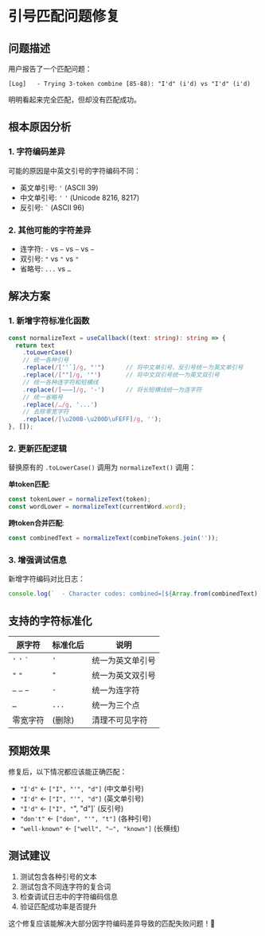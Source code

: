 # 引号匹配问题修复

## 问题描述

用户报告了一个匹配问题：
```
[Log]   - Trying 3-token combine [85-88): "I'd" (i'd) vs "I'd" (i'd)
```

明明看起来完全匹配，但却没有匹配成功。

## 根本原因分析

### 1. 字符编码差异
可能的原因是中英文引号的字符编码不同：
- 英文单引号: `'` (ASCII 39)
- 中文单引号: `'` `'` (Unicode 8216, 8217) 
- 反引号: ``` ` ``` (ASCII 96)

### 2. 其他可能的字符差异
- 连字符: `-` vs `—` vs `–` vs `−`
- 双引号: `"` vs `"` vs `"`
- 省略号: `...` vs `…`

## 解决方案

### 1. 新增字符标准化函数
```typescript
const normalizeText = useCallback((text: string): string => {
  return text
    .toLowerCase()
    // 统一各种引号
    .replace(/[''`]/g, "'")      // 将中文单引号、反引号统一为英文单引号
    .replace(/[""]/g, '"')       // 将中文双引号统一为英文双引号
    // 统一各种连字符和短横线
    .replace(/[—–−]/g, '-')      // 将长短横线统一为连字符
    // 统一省略号
    .replace(/…/g, '...')
    // 去除零宽字符
    .replace(/[\u200B-\u200D\uFEFF]/g, '');
}, []);
```

### 2. 更新匹配逻辑
替换原有的 `.toLowerCase()` 调用为 `normalizeText()` 调用：

**单token匹配**:
```typescript
const tokenLower = normalizeText(token);
const wordLower = normalizeText(currentWord.word);
```

**跨token合并匹配**:
```typescript
const combinedText = normalizeText(combineTokens.join(''));
```

### 3. 增强调试信息
新增字符编码对比日志：
```typescript
console.log(`  - Character codes: combined=[${Array.from(combinedText).map(c => c.charCodeAt(0)).join(',')}] vs word=[${Array.from(wordLower).map(c => c.charCodeAt(0)).join(',')}]`);
```

## 支持的字符标准化

| 原字符 | 标准化后 | 说明 |
|--------|----------|------|
| `'` `'` ``` ` ``` | `'` | 统一为英文单引号 |
| `"` `"` | `"` | 统一为英文双引号 |
| `—` `–` `−` | `-` | 统一为连字符 |
| `…` | `...` | 统一为三个点 |
| 零宽字符 | (删除) | 清理不可见字符 |

## 预期效果

修复后，以下情况都应该能正确匹配：
- `"I'd"` ← `["I", "'", "d"]` (中文单引号)
- `"I'd"` ← `["I", "'", "d"]` (英文单引号)
- `"I'd"` ← `["I", "`", "d"]` (反引号)
- `"don't"` ← `["don", "'", "t"]` (各种引号)
- `"well-known"` ← `["well", "—", "known"]` (长横线)

## 测试建议

1. 测试包含各种引号的文本
2. 测试包含不同连字符的复合词
3. 检查调试日志中的字符编码信息
4. 验证匹配成功率是否提升

这个修复应该能解决大部分因字符编码差异导致的匹配失败问题！🎯
